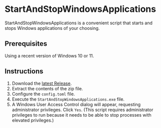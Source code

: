 # StartAndStopWindowsApplications

StartAndStopWindowsApplications is a convenient script that starts and stops Windows applications of your choosing.

## Prerequisites

Using a recent version of Windows 10 or 11.

## Instructions

1. Download the [latest Release](https://github.com/denial-of-service/StartAndStopWindowsApplications/releases/latest).
1. Extract the contents of the zip file.
1. Configure the `config.toml` file.
1. Execute the `StartAndStopWindowsApplications.exe` file.
1. A Windows User Access Control dialog will appear, requesting administrator privileges. Click `Yes`.
   (This script requires administrator privileges to run because it needs to be able to stop processes with elevated privileges.)
